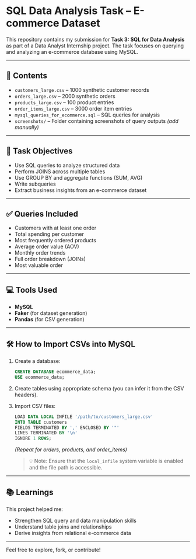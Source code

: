 # SQL Data Analysis Task – E-commerce Dataset

This repository contains my submission for **Task 3: SQL for Data Analysis** as part of a Data Analyst Internship project. The task focuses on querying and analyzing an e-commerce database using MySQL.

---

## 📁 Contents

- `customers_large.csv` – 1000 synthetic customer records
- `orders_large.csv` – 2000 synthetic orders
- `products_large.csv` – 100 product entries
- `order_items_large.csv` – 3000 order item entries
- `mysql_queries_for_ecommerce.sql` – SQL queries for analysis
- `screenshots/` – Folder containing screenshots of query outputs *(add manually)*

---

## 🧠 Task Objectives

- Use SQL queries to analyze structured data
- Perform JOINS across multiple tables
- Use GROUP BY and aggregate functions (SUM, AVG)
- Write subqueries
- Extract business insights from an e-commerce dataset

---

## ✅ Queries Included

- Customers with at least one order
- Total spending per customer
- Most frequently ordered products
- Average order value (AOV)
- Monthly order trends
- Full order breakdown (JOINs)
- Most valuable order

---

## 💻 Tools Used

- **MySQL**
- **Faker** (for dataset generation)
- **Pandas** (for CSV generation)

---

## 🛠️ How to Import CSVs into MySQL

1. Create a database:
   ```sql
   CREATE DATABASE ecommerce_data;
   USE ecommerce_data;
   ```

2. Create tables using appropriate schema (you can infer it from the CSV headers).

3. Import CSV files:
   ```sql
   LOAD DATA LOCAL INFILE '/path/to/customers_large.csv'
   INTO TABLE customers
   FIELDS TERMINATED BY ',' ENCLOSED BY '"'
   LINES TERMINATED BY '\n'
   IGNORE 1 ROWS;
   ```

   *(Repeat for orders, products, and order_items)*

   > 💡 Note: Ensure that the `local_infile` system variable is enabled and the file path is accessible.

---

## 📚 Learnings

This project helped me:
- Strengthen SQL query and data manipulation skills
- Understand table joins and relationships
- Derive insights from relational e-commerce data

---

Feel free to explore, fork, or contribute!
